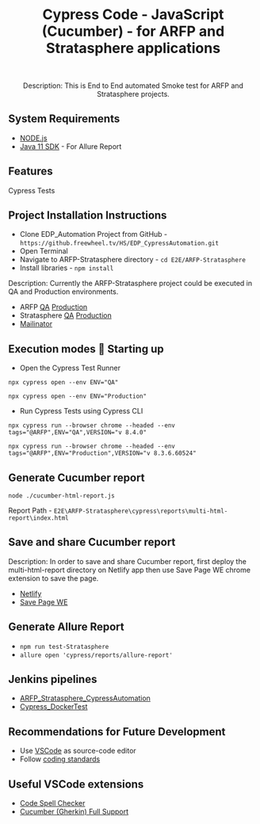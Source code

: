<h1 align="center"> Cypress Code - JavaScript (Cucumber) - for ARFP and Stratasphere applications  </h1> <br>

<p align="center">
  Description: This is End to End automated Smoke test for ARFP and Stratasphere projects.
</p>

## System Requirements
* [NODE.js](https://nodejs.org/en)
* [Java 11 SDK](https://www.oracle.com/au/java/technologies/javase/jdk11-archive-downloads.html) - For Allure Report

## Features
Cypress Tests

## Project Installation Instructions
* Clone EDP_Automation Project from GitHub - `https://github.freewheel.tv/HS/EDP_CypressAutomation.git`
* Open Terminal
* Navigate to ARFP-Stratasphere directory - `cd E2E/ARFP-Stratasphere`
* Install libraries - `npm install`

<p align="left">
  Description: Currently the ARFP-Stratasphere project could be executed in QA and Production environments.
</p>

* ARFP 
[QA](https://2wayrfpqa.pregotostrata.com/RFP)
[Production](https://2wayrfp.gotostrata.com/RFP)
* Stratasphere 
[QA](https://ssphereqa.pregotostrata.com/ui_new#/)
[Production](https://2wayrfp.gotostrata.com/RFP)
* [Mailinator](https://www.mailinator.com/v4/public/inboxes.jsp)

## Execution modes 🤖 Starting up
* Open the Cypress Test Runner

`npx cypress open --env ENV="QA"`

`npx cypress open --env ENV="Production"`

* Run Cypress Tests using Cypress CLI

`npx cypress run --browser chrome --headed --env tags="@ARFP",ENV="QA",VERSION="v 8.4.0"`

`npx cypress run --browser chrome --headed --env tags="@ARFP",ENV="Production",VERSION="v 8.3.6.60524"`

## Generate Cucumber report
`node ./cucumber-html-report.js`

Report Path - `E2E\ARFP-Stratasphere\cypress\reports\multi-html-report\index.html`

## Save and share Cucumber report
<p align="left">
  Description: In order to save and share Cucumber report, first deploy the multi-html-report directory on Netlify app then use Save Page WE chrome extension to save the page.
</p>

* [Netlify](https://app.netlify.com/)
* [Save Page WE](https://chrome.google.com/webstore/detail/save-page-we/dhhpefjklgkmgeafimnjhojgjamoafof)

## Generate Allure Report 
* `npm run test-Stratasphere`
* `allure open 'cypress/reports/allure-report'`

## Jenkins pipelines
* [ARFP_Stratasphere_CypressAutomation](https://jenkins-strata.freewheel.tv/job/Strata/job/TestAutomation/job/ARFP_Stratasphere_CypressAutomation/)
* [Cypress_DockerTest](https://jenkins-strata.freewheel.tv/job/Strata/job/TestAutomation/job/Cypress_DockerTest/)

## Recommendations for Future Development 
* Use [VSCode](https://code.visualstudio.com/download) as source-code editor
* Follow [coding standards](https://wiki.freewheel.tv/display/FWMVPD/Cypress+Knowledge+Base)

## Useful VSCode extensions
* [Code Spell Checker](https://marketplace.visualstudio.com/items?itemName=streetsidesoftware.code-spell-checker)
* [Cucumber (Gherkin) Full Support](https://marketplace.visualstudio.com/items?itemName=alexkrechik.cucumberautocomplete)